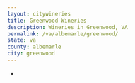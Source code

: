 ```yaml
---
layout: citywineries
title: Greenwood Wineries
description: Wineries in Greenwood, VA
permalink: /va/albemarle/greenwood/
state: va
county: albemarle
city: greenwood
---
```

-
